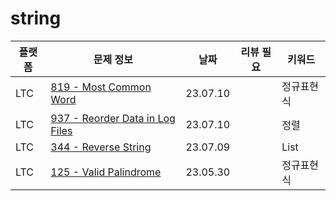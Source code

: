 # string
| 플랫폼 | 문제 정보                                                      | 날짜       | 리뷰 필요 | 키워드   |
|-----|------------------------------------------------------------|----------|-------|-------|
| LTC | [819 - Most Common Word](https://leetcode.com/problems/most-common-word/) | 23.07.10 | | 정규표현식 |
| LTC | [937 - Reorder Data in Log Files](https://leetcode.com/problems/reorder-data-in-log-files/) | 23.07.10 | | 정렬 |
| LTC | [344 - Reverse String](https://leetcode.com/problems/reverse-string/) | 23.07.09 | | List  |
| LTC | [125 - Valid Palindrome](https://leetcode.com/problems/valid-palindrome/)       | 23.05.30 |     | 정규표현식 |
